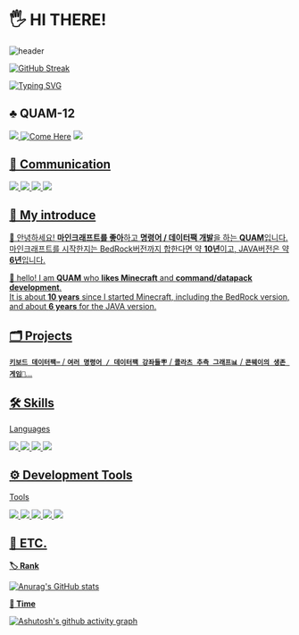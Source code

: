 <!--
**QUAM-12/QUAM-12** is a ✨ _special_ ✨ repository because its `README.md` (this file) appears on your GitHub profile.

Here are some ideas to get you started:

- 🔭 I’m currently working on ...
- 🌱 I’m currently learning ...
- 👯 I’m looking to collaborate on ...
- 🤔 I’m looking for help with ...
- 💬 Ask me about ...
- 📫 How to reach me: ...
- 😄 Pronouns: ...
- ⚡ Fun fact: ...
-->

# 🖐 HI THERE!
![header](https://capsule-render.vercel.app/api?&color=404040&type=Waving&text=🖥️QUAM⌨️&animation=fadeIn&fontColor=FFFFFF&height=200)

[![GitHub Streak](https://streak-stats.demolab.com?user=QUAM-12&theme=github-dark&locale=ko&date_format=M%20j%5B%2C%20Y%5D)](https://git.io/streak-stats)

[![Typing SVG](https://readme-typing-svg.demolab.com?font=Fira+Code&weight=700&duration=4000&pause=1000&color=FFFFFF&center=true&vCenter=true&width=435&lines=>Minecraft+is+Development+Tools)](https://git.io/typing-svg)

<!--
**quam/Minecraft** is a 🔆_special_🔆 repository because its `README.md` (this file) appears on your GitHub Profile.

Here are some ideas to get you started:

= My introduce 🧑‍🎓 =-->
## ♣ QUAM-12
<a href="https://ko.wikipedia.org/wiki/MacOS"><img src="https://img.shields.io/badge/Mac OS-999999?style=flat&logo=Apple&logoColor=white"/> [![Come Here](https://hits.seeyoufarm.com/api/count/incr/badge.svg?url=https%3A%2F%2Fgithub.com%2Fgjbae1212%2Fhit-counter&count_bg=%239C3DE8&title_bg=%235B5D5B&icon=ghostery.svg&icon_color=%239452F2&title=Come&edge_flat=false)](https://hits.seeyoufarm.com)
<a href="https://ko.wikipedia.org/wiki/%EB%8C%80%ED%95%9C%EB%AF%BC%EA%B5%AD"><img src="https://img.shields.io/badge/Republic Of Korea 🇰🇷-528DD7?style=flat&logo=Font Awesome&logoColor=white"/>


## 🙏 Communication
<a href="https://www.youtube.com/channel/UCtAqG6OE5IbcuQHTtI48IWg"><img src="https://img.shields.io/badge/YouTube [QUAM퀌]-FF0000?style=flat&logo=YouTube&logoColor=white"/> <a href="https://discord.com/channels/@me"><img src="https://img.shields.io/badge/Discord [QUAM퀌5895]-5865F2?style=flat&logo=Discord&logoColor=white"/> <a href="https://mail.google.com/mail"><img src="https://img.shields.io/badge/kimnamutomak@gmail.com-critical?style=flat&logo=Gmail&logoColor=white"/> <a href="https://github.com/QUAM-12"><img src="https://img.shields.io/badge/https://github.com/QUAM--12-181717?style=flat&logo=GitHub&logoColor=white"/>


## 🧐 My introduce

👋 안녕하세요! **마인크래프트를 좋아**하고 **명령어 / 데이터팩 개발**을 하는 **QUAM**입니다.   
마인크래프트를 시작한지는 BedRock버전까지 합한다면 약 **10년**이고, JAVA버전은 약 **6년**입니다.

👋 hello! I am **QUAM** who **likes Minecraft** and **command/datapack development**.   
It is about **10 years** since I started Minecraft, including the BedRock version, and about **6 years** for the JAVA version.

## 🗂️ Projects

**`키보드 데이터팩⌨`** / **`여러 명령어 / 데이터팩 강좌들🪧`** / **`콜라츠 추측 그래프📊`** / **`콘웨이의 생존 게임👾`**...

## 🛠️ Skills
Languages

<img src="https://img.shields.io/badge/Python-3776AB?style=flat&logo=Python&logoColor=white"/> <img src="https://img.shields.io/badge/Minecraft Commands-00C300?style=flat&logo=Minecraft&logoColor=white"/> <img src="https://img.shields.io/badge/JSON-yellow?style=flat&logo=JSON&logoColor=white"/> <img src="https://img.shields.io/badge/mcfunction-FD3456?style=flat&logo=Minecraft&logoColor=white"/> 

## ⚙️ Development Tools
Tools

<img src="https://img.shields.io/badge/Visual Studio Code-007ACC?style=flat&logo=Visual Studio Code&logoColor=white"/> <img src="https://img.shields.io/badge/Sublime Text-FF9800?style=flat&logo=Sublime Text&logoColor=white"/> <img src="https://img.shields.io/badge/PyCharm-000000?style=flat&logo=PyCharm&logoColor=white"/> <img src="https://img.shields.io/badge/IntelliJ IDEA-000000?style=flat&logo=IntelliJ IDEA&logoColor=white"/> <img src="https://img.shields.io/badge/Git-F05032?style=flat&logo=Git&logoColor=white"/>

## 🔖 ETC.
**🏷️ Rank**

![Anurag's GitHub stats](https://github-readme-stats.vercel.app/api?username=QUAM-12&show_icons=true&theme=midnight-purple)


**📅 Time**

[![Ashutosh's github activity graph](https://github-readme-activity-graph.cyclic.app/graph?username=QUAM-12&theme=react-dark
)](https://github.com/QUAM-12/github-readme-activity-graph)
